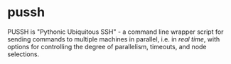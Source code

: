 pussh
=====

PUSSH is "Pythonic Ubiquitous SSH" - a command line wrapper script for sending commands to multiple machines in parallel, i.e. in *real time*, with options for controlling the degree of parallelism, timeouts, and node selections.
